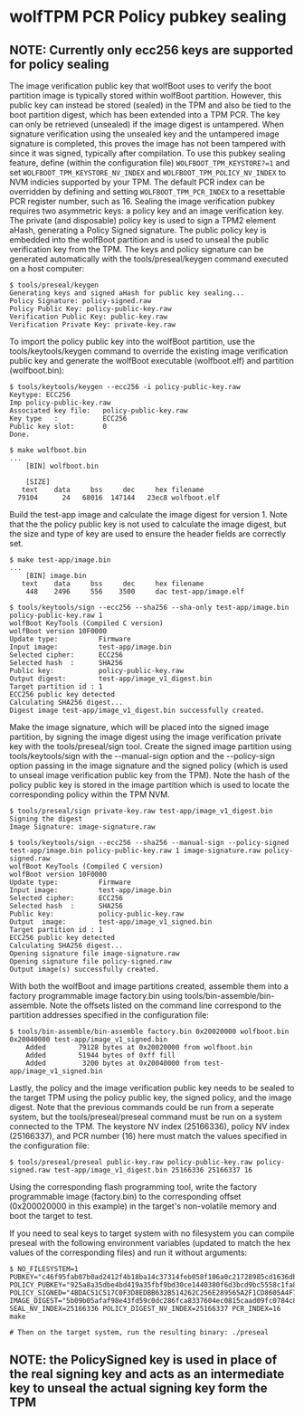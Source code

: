 # wolfTPM PCR Policy pubkey sealing

## NOTE: Currently only ecc256 keys are supported for policy sealing

The image verification public key that wolfBoot uses to verify the boot partition image is typically stored within wolfBoot partition.  However, this public key can instead be stored (sealed) in the TPM and also be tied to the boot partition digest, which has been extended into a TPM PCR. The key can only be retrieved (unsealed) if the image digest is untampered.  When signature verification using the unsealed key and the untampered image signature is completed, this proves the image has not been tampered with since it was signed, typically after compilation.
To use this pubkey sealing feature, define (within the configuration file) `WOLFBOOT_TPM_KEYSTORE?=1` and set `WOLFBOOT_TPM_KEYSTORE_NV_INDEX` and `WOLFBOOT_TPM_POLICY_NV_INDEX` to NVM indicies supported by your TPM. The default PCR index can be overridden by defining and setting `WOLFBOOT_TPM_PCR_INDEX` to a resettable PCR register number, such as 16.
Sealing the image verification pubkey requires two asymmetric keys: a policy key and an image verification key. The private (and disposable) policy key is used to sign a TPM2 element aHash, generating a Policy Signed signature. The public policy key is embedded into the wolfBoot partition and is used to unseal the public verification key from the TPM.  The keys and policy signature can be generated automatically with the tools/preseal/keygen command executed on a host computer:

```
$ tools/preseal/keygen
Generating keys and signed aHash for public key sealing...
Policy Signature: policy-signed.raw
Policy Public Key: policy-public-key.raw
Verification Public Key: public-key.raw
Verification Private Key: private-key.raw
```

To import the policy public key into the wolfBoot partition, use the tools/keytools/keygen command to override the existing image verification public key and generate the wolfBoot executable (wolfboot.elf) and partition (wolfboot.bin):

```
$ tools/keytools/keygen --ecc256 -i policy-public-key.raw
Keytype: ECC256
Imp policy-public-key.raw
Associated key file:   policy-public-key.raw
Key type   :           ECC256
Public key slot:       0
Done.

$ make wolfboot.bin
...
	[BIN] wolfboot.bin

	[SIZE]
   text	   data	    bss	    dec	    hex	filename
  79104	     24	  68016	 147144	  23ec8	wolfboot.elf
```

Build the test-app image and calculate the image digest for version 1.  Note that the the policy public key is not used to calculate the image digest, but the size and type of key are used to ensure the header fields are correctly set.

```
$ make test-app/image.bin
...
	[BIN] image.bin
   text	   data	    bss	    dec	    hex	filename
    448	   2496	    556	   3500	    dac	test-app/image.elf

$ tools/keytools/sign --ecc256 --sha256 --sha-only test-app/image.bin policy-public-key.raw 1
wolfBoot KeyTools (Compiled C version)
wolfBoot version 10F0000
Update type:          Firmware
Input image:          test-app/image.bin
Selected cipher:      ECC256
Selected hash  :      SHA256
Public key:           policy-public-key.raw
Output digest:        test-app/image_v1_digest.bin
Target partition id : 1 
ECC256 public key detected
Calculating SHA256 digest...
Digest image test-app/image_v1_digest.bin successfully created.
```

Make the image signature, which will be placed into the signed image partition, by signing the image digest using the image verification private key with the tools/preseal/sign tool.  Create the signed image partition using tools/keytools/sign with the --manual-sign option and the --policy-sign option passing in the image signature and the signed policy (which is used to unseal image verification public key from the TPM).  Note the hash of the policy public key is stored in the image partition which is used to locate the corresponding policy within the TPM NVM.

```
$ tools/preseal/sign private-key.raw test-app/image_v1_digest.bin
Signing the digest
Image Signature: image-signature.raw

$ tools/keytools/sign --ecc256 --sha256 --manual-sign --policy-signed test-app/image.bin policy-public-key.raw 1 image-signature.raw policy-signed.raw
wolfBoot KeyTools (Compiled C version)
wolfBoot version 10F0000
Update type:          Firmware
Input image:          test-app/image.bin
Selected cipher:      ECC256
Selected hash  :      SHA256
Public key:           policy-public-key.raw
Output  image:        test-app/image_v1_signed.bin
Target partition id : 1 
ECC256 public key detected
Calculating SHA256 digest...
Opening signature file image-signature.raw
Opening signature file policy-signed.raw
Output image(s) successfully created.
```
With both the wolfBoot and image partitions created, assemble them into a factory programmable image factory.bin using tools/bin-assemble/bin-assemble.  Note the offsets listed on the command line correspond to the partition addresses specified in the configuration file:

```
$ tools/bin-assemble/bin-assemble factory.bin 0x20020000 wolfboot.bin 0x20040000 test-app/image_v1_signed.bin
	Added        79128 bytes at 0x20020000 from wolfboot.bin
	Added        51944 bytes of 0xff fill
	Added         3200 bytes at 0x20040000 from test-app/image_v1_signed.bin
```

Lastly, the policy and the image verification public key needs to be sealed to the target TPM using the policy public key, the signed policy, and the image digest. Note that the previous commands could be run from a seperate system, but the tools/preseal/preseal command must be run on a system connected to the TPM.  The keystore NV index (25166336), policy NV index (25166337), and PCR number (16) here must match the values specified in the configuration file:

```
$ tools/preseal/preseal public-key.raw policy-public-key.raw policy-signed.raw test-app/image_v1_digest.bin 25166336 25166337 16
```

Using the corresponding flash programming tool, write the factory programmable image (factory.bin) to the corresponding offset (0x200020000 in this example) in the target's non-volatile memory and boot the target to test.

If you need to seal keys to target system with no filesystem you can compile preseal with the following environment variables (updated to match the hex values of the corresponding files) and run it without arguments:

```
$ NO_FILESYSTEM=1 PUBKEY="c46f95fab07b0ad2412f4b18ba14c37314feb058f106a0c21728985cd1636db9f5b73a477da4f552c1470f8c83769981f33e23ec772a2582f82ea765b221d417" POLICY_PUBKEY="925a8a35dbe4bd419a35fbf9bd30ce1440380f6d3bcd9bc5558c1fa8adb88d92c88b797dfca39af80ca9729c61508813df8254575cef48674071cf75c30e6aa8" POLICY_SIGNED="4BDAC51C517C0F3D8EDBB632B514262C256E289565A2F1CD8605A4F775302C0CD7BBFE0242CAA536A30C87A37756C390DB9A2B06037B15476A509CA06B857B6D" IMAGE_DIGEST="5b09b05afaf98e43fd59c0dc286fca8337604ec0815caad09fc0784c8a5e692b" SEAL_NV_INDEX=25166336 POLICY_DIGEST_NV_INDEX=25166337 PCR_INDEX=16 make

# Then on the target system, run the resulting binary: ./preseal
```

## NOTE: the PolicySigned key is used in place of the real signing key and acts as an intermediate key to unseal the actual signing key form the TPM
